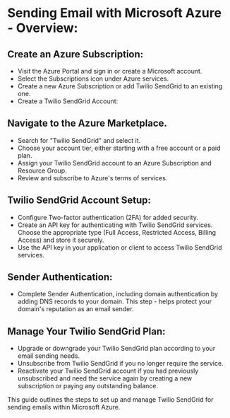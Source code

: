 # Sending Email with Microsoft Azure - Overview:

## Create an Azure Subscription:

- Visit the Azure Portal and sign in or create a Microsoft account.
- Select the Subscriptions icon under Azure services.
- Create a new Azure Subscription or add Twilio SendGrid to an existing one.
- Create a Twilio SendGrid Account:

## Navigate to the Azure Marketplace.
- Search for "Twilio SendGrid" and select it.
- Choose your account tier, either starting with a free account or a paid plan.
- Assign your Twilio SendGrid account to an Azure Subscription and Resource Group.
- Review and subscribe to Azure's terms of services.
## Twilio SendGrid Account Setup:

- Configure Two-factor authentication (2FA) for added security.
- Create an API key for authenticating with Twilio SendGrid services. Choose the appropriate type (Full Access, Restricted Access, Billing Access) and store it securely.
- Use the API key in your application or client to access Twilio SendGrid services.
## Sender Authentication:

- Complete Sender Authentication, including domain authentication by adding DNS records to your domain. This step - helps protect your domain's reputation as an email sender.
## Manage Your Twilio SendGrid Plan:

- Upgrade or downgrade your Twilio SendGrid plan according to your email sending needs.
- Unsubscribe from Twilio SendGrid if you no longer require the service.
- Reactivate your Twilio SendGrid account if you had previously unsubscribed and need the service again by creating a new subscription or paying any outstanding balance.

 This guide outlines the steps to set up and manage Twilio SendGrid for sending emails within Microsoft Azure.




